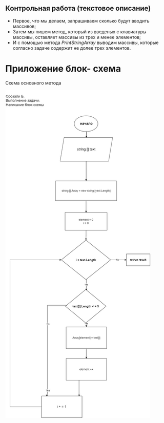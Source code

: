 ## Контрольная работа (текстовое описание)
- Первое, что мы делаем, запрашиваем сколько будут вводить массивов;  
- Затем мы пишем метод, который из введеных с клавиатуры массивы, оставляет массивы из трех и менее элементов;
- И с помощью метода *PrintStringArray* выводим массивы, которые согласно задаче содержит не долее трех элементов.

# Приложение блок- схема
Схема основного метода  

![приложение 1](ContrWorkPNG.jpg)

















